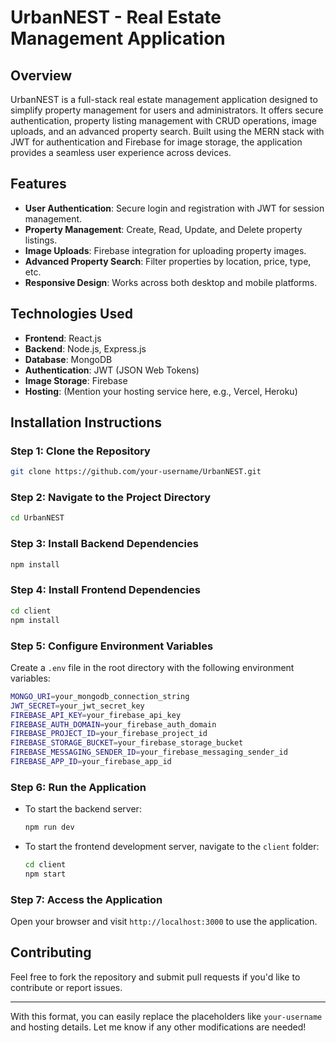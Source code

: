 # UrbanNEST - Real Estate Management Application

## Overview

UrbanNEST is a full-stack real estate management application designed to simplify property management for users and administrators. It offers secure authentication, property listing management with CRUD operations, image uploads, and an advanced property search. Built using the MERN stack with JWT for authentication and Firebase for image storage, the application provides a seamless user experience across devices.

## Features

- **User Authentication**: Secure login and registration with JWT for session management.
- **Property Management**: Create, Read, Update, and Delete property listings.
- **Image Uploads**: Firebase integration for uploading property images.
- **Advanced Property Search**: Filter properties by location, price, type, etc.
- **Responsive Design**: Works across both desktop and mobile platforms.

## Technologies Used

- **Frontend**: React.js
- **Backend**: Node.js, Express.js
- **Database**: MongoDB
- **Authentication**: JWT (JSON Web Tokens)
- **Image Storage**: Firebase
- **Hosting**: (Mention your hosting service here, e.g., Vercel, Heroku)

## **Installation Instructions**

### **Step 1: Clone the Repository**

```bash
git clone https://github.com/your-username/UrbanNEST.git
```

### **Step 2: Navigate to the Project Directory**

```bash
cd UrbanNEST
```

### **Step 3: Install Backend Dependencies**

```bash
npm install
```

### **Step 4: Install Frontend Dependencies**

```bash
cd client
npm install
```

### **Step 5: Configure Environment Variables**

Create a `.env` file in the root directory with the following environment variables:

```bash
MONGO_URI=your_mongodb_connection_string
JWT_SECRET=your_jwt_secret_key
FIREBASE_API_KEY=your_firebase_api_key
FIREBASE_AUTH_DOMAIN=your_firebase_auth_domain
FIREBASE_PROJECT_ID=your_firebase_project_id
FIREBASE_STORAGE_BUCKET=your_firebase_storage_bucket
FIREBASE_MESSAGING_SENDER_ID=your_firebase_messaging_sender_id
FIREBASE_APP_ID=your_firebase_app_id
```

### **Step 6: Run the Application**

- To start the backend server:
  
  ```bash
  npm run dev
  ```

- To start the frontend development server, navigate to the `client` folder:

  ```bash
  cd client
  npm start
  ```

### **Step 7: Access the Application**

Open your browser and visit `http://localhost:3000` to use the application.

## Contributing

Feel free to fork the repository and submit pull requests if you'd like to contribute or report issues.

---

With this format, you can easily replace the placeholders like `your-username` and hosting details. Let me know if any other modifications are needed!
